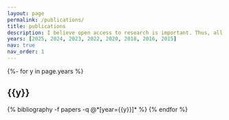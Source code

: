 ```yaml
---
layout: page
permalink: /publications/
title: publications
description: I believe open access to research is important. Thus, all of the journal papers which I have contributed to are freely available on this website. If you have trouble accessing any papers related to my work or that of my lab members please email me directly.
years: [2025, 2024, 2023, 2022, 2020, 2018, 2016, 2015]
nav: true
nav_order: 1
---
```

<!-- _pages/publications.md -->
<div class="publications">

{%- for y in page.years %}
  <h2 class="year">{{y}}</h2>
  {% bibliography -f papers -q @*[year={{y}}]* %}
{% endfor %}

</div>
